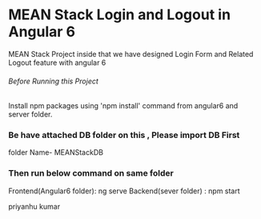 # MEAN Stack Login and Logout in Angular 6
MEAN Stack Project inside that we have designed Login Form and Related Logout feature with angular 6

###### Before Running this Project
Install npm packages using 'npm install' command from angular6 and server folder. 


### Be have attached DB folder on this , Please import DB First 
folder Name- MEANStackDB

### Then run below command on same folder
Frontend(Angular6 folder): ng serve
Backend(sever folder) : npm start


priyanhu kumar
 
 
